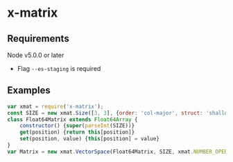 
# x-matrix

## Requirements

Node v5.0.0 or later
 - Flag `--es-staging` is required

## Examples

```javascript
var xmat = require('x-matrix');
const SIZE = new xmat.Size([3, 3], {order: 'col-major', struct: 'shallow'});
class Float64Matrix extends Float64Array {
	constructor() {super(parseInt(SIZE))}
	get(position) {return this[position]}
	set(position, value) {this[position] = value}
}
var Matrix = new xmat.VectorSpace(Float64Matrix, SIZE, xmat.NUMBER_OPERATIONS).Matrix;
```

